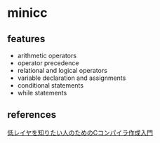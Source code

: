 # minicc

## features

- arithmetic operators
- operator precedence
- relational and logical operators
- variable declaration and assignments
- conditional statements
- while statements

## references

[低レイヤを知りたい人のためのCコンパイラ作成入門](https://www.sigbus.info/compilerbook)

